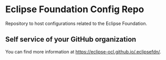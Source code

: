 # Eclipse Foundation Config Repo

Repository to host configurations related to the Eclipse Foundation.

## Self service of your GitHub organization

You can find more information at <https://eclipse-ocl.github.io/.eclipsefdn/>.
